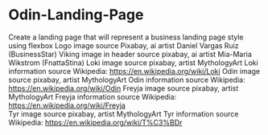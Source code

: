 # Odin-Landing-Page

Create a landing page that will represent a business landing page style using flexbox
Logo image source Pixabay, ai artist Daniel Vargas Ruiz (BusinessStar)
Viking image in header source pixabay, ai artist Mia-Maria Wikstrom (FnattaStina)
Loki image source pixabay, artist MythologyArt
Loki information source Wikipedia: https://en.wikipedia.org/wiki/Loki
Odin image source pixabay, artist MythologyArt
Odin information source Wikipedia: https://en.wikipedia.org/wiki/Odin
Freyja image source pixabay, artist MythologyArt
Freyja information source Wikipedia: https://en.wikipedia.org/wiki/Freyja  
Tyr image source pixabay, artist MythologyArt
Tyr information source Wikipedia: https://en.wikipedia.org/wiki/T%C3%BDr
